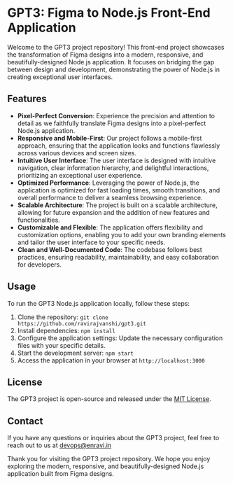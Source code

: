 # GPT3: Figma to Node.js Front-End Application

Welcome to the GPT3 project repository! This front-end project showcases the transformation of Figma designs into a modern, responsive, and beautifully-designed Node.js application. It focuses on bridging the gap between design and development, demonstrating the power of Node.js in creating exceptional user interfaces.

## Features

- **Pixel-Perfect Conversion**: Experience the precision and attention to detail as we faithfully translate Figma designs into a pixel-perfect Node.js application.
- **Responsive and Mobile-First**: Our project follows a mobile-first approach, ensuring that the application looks and functions flawlessly across various devices and screen sizes.
- **Intuitive User Interface**: The user interface is designed with intuitive navigation, clear information hierarchy, and delightful interactions, prioritizing an exceptional user experience.
- **Optimized Performance**: Leveraging the power of Node.js, the application is optimized for fast loading times, smooth transitions, and overall performance to deliver a seamless browsing experience.
- **Scalable Architecture**: The project is built on a scalable architecture, allowing for future expansion and the addition of new features and functionalities.
- **Customizable and Flexible**: The application offers flexibility and customization options, enabling you to add your own branding elements and tailor the user interface to your specific needs.
- **Clean and Well-Documented Code**: The codebase follows best practices, ensuring readability, maintainability, and easy collaboration for developers.

## Usage

To run the GPT3 Node.js application locally, follow these steps:

1. Clone the repository: `git clone https://github.com/ravirajvanshi/gpt3.git`
2. Install dependencies: `npm install`
3. Configure the application settings: Update the necessary configuration files with your specific details.
4. Start the development server: `npm start`
5. Access the application in your browser at `http://localhost:3000`


## License

The GPT3 project is open-source and released under the [MIT License](LICENSE).

## Contact

If you have any questions or inquiries about the GPT3 project, feel free to reach out to us at devops@enravi.in

Thank you for visiting the GPT3 project repository. We hope you enjoy exploring the modern, responsive, and beautifully-designed Node.js application built from Figma designs.